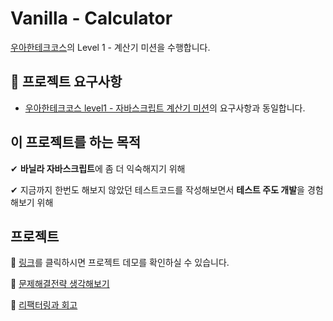 # Vanilla - Calculator

[우아한테크코스](https://woowacourse.github.io/)의 Level 1 - 계산기 미션을 수행합니다.

## 🎯 프로젝트 요구사항

- [우아한테크코스 level1 - 자바스크립트 계산기 미션](https://github.com/woowacourse/javascript-calculator)의 요구사항과 동일합니다.

## 이 프로젝트를 하는 목적

✔ **바닐라 자바스크립트**에 좀 더 익숙해지기 위해

✔ 지금까지 한번도 해보지 않았던 테스트코드를 작성해보면서 **테스트 주도 개발**을 경험해보기 위해

## 프로젝트

🎉 [링크](https://ryong9rrr.github.io/projects/calculator/)를 클릭하시면 프로젝트 데모를 확인하실 수 있습니다.

🤔 [문제해결전략 생각해보기](https://www.notion.so/ryong9rrr/b89070717dcd45c2a14774782fb592c5)

🔨 [리팩터링과 회고](https://www.notion.so/ryong9rrr/8e30974e17b84c11b72a39d4a4e0ec3a)
